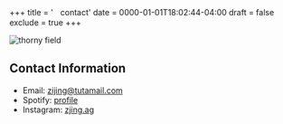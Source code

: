 +++
title = 'ㅤcontact'
date = 0000-01-01T18:02:44-04:00
draft = false
exclude = true
+++

![thorny field](/pics/thornyfield.png)
## Contact Information
- Email: zijing@tutamail.com
- Spotify: [profile](https://open.spotify.com/user/1np8ok67bcb7imcaurqbeinm8?si=176dd7af90b14e2b)
- Instagram: [zjing.ag](https://www.instagram.com/zijing.ag/)
